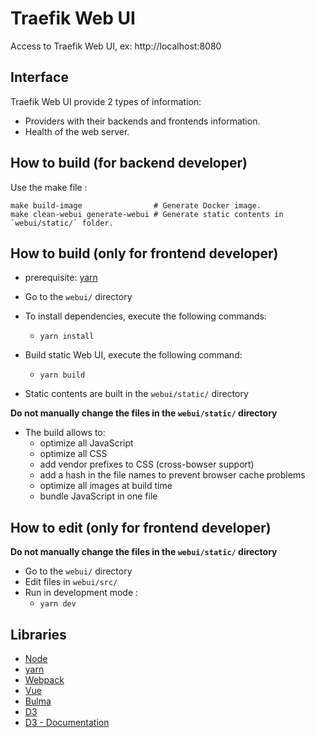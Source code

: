 # Traefik Web UI

Access to Traefik Web UI, ex: http://localhost:8080

## Interface

Traefik Web UI provide 2 types of information:

- Providers with their backends and frontends information.
- Health of the web server.

## How to build (for backend developer)

Use the make file :

```shell
make build-image                # Generate Docker image.
make clean-webui generate-webui # Generate static contents in `webui/static/` folder.
```

## How to build (only for frontend developer)

- prerequisite: [yarn](https://yarnpkg.com/)

- Go to the `webui/` directory

- To install dependencies, execute the following commands:

  - `yarn install`

- Build static Web UI, execute the following command:

  - `yarn build`

- Static contents are built in the `webui/static/` directory

**Do not manually change the files in the `webui/static/` directory**

- The build allows to:
  - optimize all JavaScript
  - optimize all CSS
  - add vendor prefixes to CSS (cross-bowser support)
  - add a hash in the file names to prevent browser cache problems
  - optimize all images at build time
  - bundle JavaScript in one file

## How to edit (only for frontend developer)

**Do not manually change the files in the `webui/static/` directory**

- Go to the `webui/` directory
- Edit files in `webui/src/`
- Run in development mode :
  - `yarn dev`

## Libraries

- [Node](https://nodejs.org)
- [yarn](https://yarnpkg.com/)
- [Webpack](https://github.com/webpack/webpack)
- [Vue](https://vuejs.org/)
- [Bulma](https://bulma.io)
- [D3](https://d3js.org)
- [D3 - Documentation](https://github.com/mbostock/d3/wiki)
